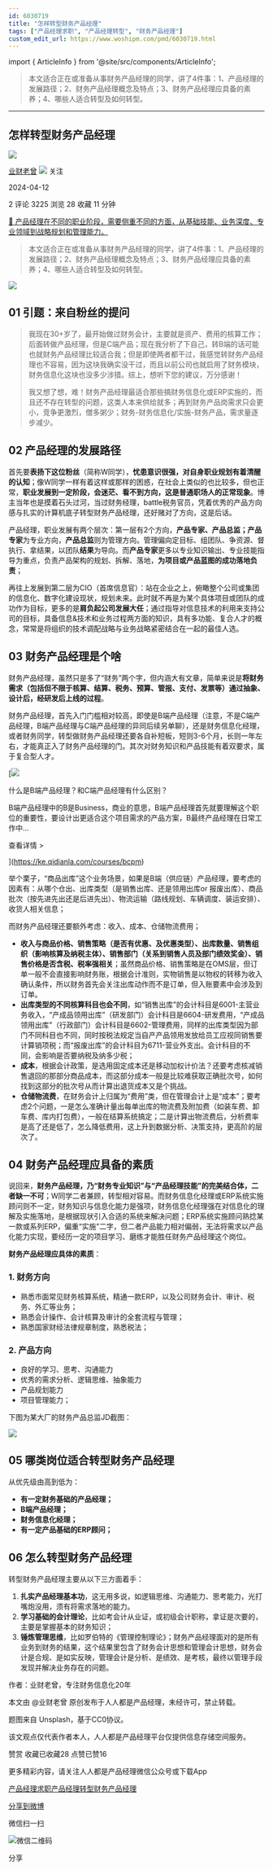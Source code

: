 ```yaml
---
id: 6030719
title: "怎样转型财务产品经理"
tags: ["产品经理求职", "产品经理转型", "财务产品经理"]
custom_edit_url: https://www.woshipm.com/pmd/6030719.html
---
```

import { ArticleInfo } from '@site/src/components/ArticleInfo';

<ArticleInfo
    author="业财老曾"
    authorLink="https://www.woshipm.com/u/1126189"
    published="2024-04-12"
    views={3225}
    comments={2}
    collects={28}
/>

> 本文适合正在或准备从事财务产品经理的同学，讲了4件事：1、产品经理的发展路径；2、财务产品经理概念及特点；3、财务产品经理应具备的素养；4、哪些人适合转型及如何转型。

---

## 怎样转型财务产品经理

[![](https://thirdwx.qlogo.cn/mmopen/m6EHL0zKOKL6ZGoYI1dyq9fhATkhV7aoqeRayoqGJxAAsIxR5kZ6PqCc34bJnQkKRMTUNobvwhFJWxZn46iaJL15mR16ZibVCk/132)](https://www.woshipm.com/u/1126189)

[业财老曾](https://www.woshipm.com/u/1126189) ![](https://static.woshipm.com/tag/1101_1@2x.png) 关注

2024-04-12

2 评论 3225 浏览 28 收藏 11 分钟

[🔗 产品经理在不同的职业阶段，需要侧重不同的方面，从基础技能、业务深度、专业领域到战略规划和管理能力。](https://ke.qidianla.com/courses/90pm)

> 本文适合正在或准备从事财务产品经理的同学，讲了4件事：1、产品经理的发展路径；2、财务产品经理概念及特点；3、财务产品经理应具备的素养；4、哪些人适合转型及如何转型。

![](https://image.woshipm.com/2023/04/14/76d86fe2-da9e-11ed-9b82-00163e0b5ff3.png)

## 01 引题：来自粉丝的提问

> 我现在30+岁了，最开始做过财务会计，主要就是资产、费用的核算工作；后面转做产品经理，但是C端产品；现在我分析了下自己，转B端的话可能也就财务产品经理比较适合我；但是即使两者都干过，我感觉转财务产品经理也不容易，因为这块我确实没干过，而且以前公司也就启用了财务模块，财务信息化这块也没多少涉猎。综上，想听下您的建议，万分感谢！
> 
> 我又想了想，难！财务产品经理最适合那些搞财务信息化或ERP实施的，而且还不存在转型的问题，这类人本来供给就多；再到财务产品岗需求只会更小，竞争更激烈，僧多粥少；财务-财务信息化/实施-财务产品，需求量逐步减少。

## 02 产品经理的发展路径

首先要**表扬下这位粉丝**（简称W同学），**忧患意识很强，对自身职业规划有着清醒的认知**；像W同学一样有着这样或那样的困惑，在社会上类似的也比较多，但也正常，**职业发展到一定阶段，会迷茫、看不到方向，这是普通职场人的正常现象**。博主当年也是摸着石头过河，当过财务经理，battle税务官员，凭着优秀的产品方向感与扎实的计算机底子转型财务产品经理，还好赌对了方向，这是后话。

产品经理，职业发展有两个层次：第一层有2个方向，**产品专家、产品总监；产品专家**为专业方向，**产品总监**则为管理方向。管理偏向定目标、组团队、争资源、督执行、拿结果，以团队**结果**为导向。而**产品专家**更多以专业知识输出、专业技能指导为重点，负责产品架构的规划、拆解、落地，**为项目或产品蓝图的成功落地负责**；

再往上发展到第二层为CIO（首席信息官）：站在企业之上，俯瞰整个公司或集团的信息化、数字化建设现状，规划未来。此时就不再是为某个具体项目或团队的成功作为目标，更多的是**肩负起公司发展大任**；通过指导对信息技术的利用来支持公司的目标，具备信息&技术和业务过程两方面的知识，具有多功能、复合人才的概念，常常是将组织的技术调配战略与业务战略紧密结合在一起的最佳人选。

## 03 财务产品经理是个啥

财务产品经理，虽然只是多了“财务”两个字，但内涵大有文章，简单来说是**将财务需求（包括但不限于核算、结算、税务、预算、管报、支付、发票等）通过抽象、设计后，经研发后上线的过程**。

财务产品经理，首先入门门槛相对较高，即使是B端产品经理（注意，不是C端产品经理，B端产品经理与C端产品经理的异同后续另单聊），还是财务信息化经理，或者财务同学，转型做财务产品经理还要各自补短板，短则3-6个月，长则一年左右，才能真正入了财务产品经理的门。其次对财务知识和产品技能有着双要求，属于复合型人才。

[![](https://image.woshipm.com/2023/07/27/6f50fd24-2c7f-11ee-875d-00163e0b5ff3.png)

什么是B端产品经理？和C端产品经理有什么区别？

B端产品经理中的B是Business，商业的意思，B端产品经理首先就要理解这个职位的重要性，要设计出更适合这个项目需求的产品方案，B最终产品经理在日常工作中...

查看详情 >

](https://ke.qidianla.com/courses/bcpm)

举个栗子，“商品出库”这个业务场景，如果是B端（供应链）产品经理，要考虑的因素有：从哪个仓出、出库类型（是销售出库、还是领用出库or 报废出库）、商品批次（按先进先出还是后进先出）、物流运输（路线规划、车辆调度、装运安排）、收货人相关信息；

而财务产品经理还要额外考虑：收入、成本、仓储物流费用；

*   **收入与商品价格、销售策略（是否有优惠、及优惠类型）、出库数量、销售组织（影响核算及纳税主体）、销售部门（关系到销售人员及部门绩效奖金）、销售价格是否含税、税率强相关**；虽然商品价格、销售策略是在OMS层，但订单一般不会直接影响财务账，根据会计准则，实物销售是以物权的转移为收入确认条件，所以财务首先会关注出库动作而不是订单，但入账要素中会涉及到订单。
*   **出库类型的不同核算科目也会不同**，如“销售出库”的会计科目是6001-主营业务收入，“产成品领用出库”（研发部门）会计科目是6604-研发费用，“产成品领用出库”（行政部门）会计科目是6602-管理费用，同样的出库类型因为部门不同科目也不同，同时按税法规定当自产产品领用发放给员工应视同销售要计算销项税；而“报废出库”的会计科目为6711-营业外支出。会计科目的不同，会影响是否要纳税及纳多少税；
*   **成本**，根据会计政策，是选用固定成本还是移动加权计价法？还要考虑核减销售退回的那部分商品成本，而这部分成本一般是比较难获取正确批次号，如何找到这部分的批次号从而计算出退货成本又是个挑战。
*   **仓储物流费**，在财务会计上归属为“费用”类，但在管理会计上是“成本”；要考虑2个问题，一是怎么准确计量出每单出库的物流费及附加费（如装车费、卸车费、库内打包费），一般在结算系统搞定；二是计算出物流费后，分析费率是高了还是低了，怎么降低费用，这上升到数据分析、决策支持，更高阶的层次了。

## 04 财务产品经理应具备的素质

说回来，**财务产品经理，乃“财务专业知识”与“产品经理技能”的完美结合体，二者缺一不可**；W同学二者兼顾，转型相对容易。而财务信息化经理或ERP系统实施顾问则不一定，财务知识与信息化能力是强项，财务信息化经理强在对信息化的理解及实施落地，是根据现状引入合适的系统来解决问题；ERP系统实施顾问熟捻某一款或系列ERP，偏重“实施”二字，但二者产品能力相对偏弱，无法将需求以产品化能力实现，要经历一定的项目学习、磨练才能胜任财务产品经理这个岗位。

**财务产品经理应具体的素质**：

### 1\. 财务方向

*   熟悉市面常见财务核算系统，精通一款ERP，以及公司财务会计、审计、税务、外汇等业务；
*   熟悉会计操作、会计核算及审计的全套流程与管理；
*   熟悉国家财经法律规章制度，熟悉税法；

### 2\. 产品方向

*   良好的学习、思考、沟通能力
*   优秀的需求分析、逻辑思维、抽象能力
*   产品规划能力
*   项目管理能力；

下图为某大厂的财务产品总监JD截图：

![](https://image.woshipm.com/wp-files/2024/04/xZWFTEeOOOvMjum64Fip.png)

## 05 哪类岗位适合转型财务产品经理

从优先级由高到低为：

*   **有一定财务基础的产品经理；**
*   **B端产品经理；**
*   **财务信息化经理；**
*   **有一定产品基础的ERP顾问；**

## 06 怎么转型财务产品经理

转型财务产品经理主要从以下三方面着手：

1.  **扎实产品经理基本功**，这无用多说，如逻辑思维、沟通能力、思考能力，光打嘴炮没用，须有将需求落地的能力。
2.  **学习基础的会计理论**，比如考会计从业证，或初级会计职称，拿证是次要的，主要是掌握基本的财务知识；
3.  **锤炼管理思维**，比如罗伯特的《管理控制理论》；财务产品经理面对的是所有业务到财务的结果，这个结果里包含了财务会计思想和管理会计思想，财务会计是合规、是如实反映，管理会计是分析、是绩效、是考核，最终以管理手段发现并解决业务存在的问题。

作者：业财老曾，专注财务信息化20年

本文由 @业财老曾 原创发布于人人都是产品经理，未经许可，禁止转载。

题图来自 Unsplash，基于CC0协议。

该文观点仅代表作者本人，人人都是产品经理平台仅提供信息存储空间服务。

赞赏 收藏已收藏28 点赞已赞16

更多精彩内容，请关注人人都是产品经理微信公众号或下载App

[产品经理求职](https://www.woshipm.com/tag/%e4%ba%a7%e5%93%81%e7%bb%8f%e7%90%86%e6%b1%82%e8%81%8c)[产品经理转型](https://www.woshipm.com/tag/%e4%ba%a7%e5%93%81%e7%bb%8f%e7%90%86%e8%bd%ac%e5%9e%8b)[财务产品经理](https://www.woshipm.com/tag/%e8%b4%a2%e5%8a%a1%e4%ba%a7%e5%93%81%e7%bb%8f%e7%90%86)

[分享到微博](https://service.weibo.com/share/share.php?appkey=2775287854&title=怎样转型财务产品经理&url=https://www.woshipm.com/pmd/6030719.html&pic=https://image.woshipm.com/2023/04/14/76d86fe2-da9e-11ed-9b82-00163e0b5ff3.png)

微信扫一扫

![微信二维码](https://api.pwmqr.com/qrcode/create/?url=https://www.woshipm.com/pmd/6030719.html)

分享